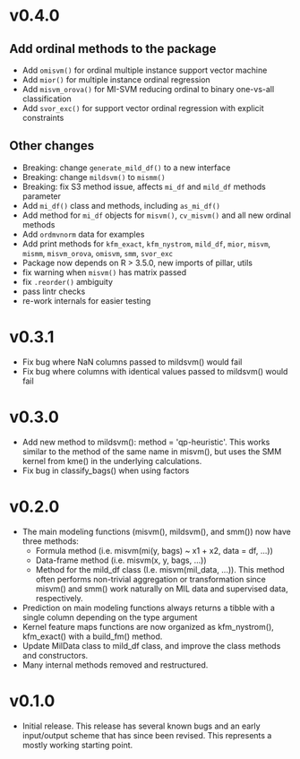 # v0.4.0

## Add ordinal methods to the package

* Add `omisvm()` for ordinal multiple instance support vector machine
* Add `mior()` for multiple instance ordinal regression
* Add `misvm_orova()` for MI-SVM reducing ordinal to binary one-vs-all classification
* Add `svor_exc()` for support vector ordinal regression with explicit constraints

## Other changes

* Breaking: change `generate_mild_df()` to a new interface
* Breaking: change `mildsvm()` to `mismm()`
* Breaking: fix S3 method issue, affects `mi_df` and `mild_df` methods parameter
* Add `mi_df()` class and methods, including `as_mi_df()` 
* Add method for `mi_df` objects for `misvm()`, `cv_misvm()` and all new ordinal methods
* Add `ordmvnorm` data for examples
* Add print methods for `kfm_exact`, `kfm_nystrom`, `mild_df`, `mior`, `misvm`, `mismm`, `misvm_orova`, `omisvm`, `smm`, `svor_exc`
* Package now depends on R > 3.5.0, new imports of pillar, utils
* fix warning when `misvm()` has matrix passed
* fix `.reorder()` ambiguity
* pass lintr checks
* re-work internals for easier testing

# v0.3.1

* Fix bug where NaN columns passed to mildsvm() would fail
* Fix bug where columns with identical values passed to mildsvm() would fail

# v0.3.0

* Add new method to mildsvm(): method = 'qp-heuristic'. This works similar to the method of the same name in misvm(), but uses the SMM kernel from kme() in the underlying calculations.
* Fix bug in classify_bags() when using factors

# v0.2.0

* The main modeling functions (misvm(), mildsvm(), and smm()) now have three methods:
  * Formula method (i.e. misvm(mi(y, bags) ~ x1 + x2, data = df, ...))
  * Data-frame method (i.e. misvm(x, y, bags, ...))
  * Method for the mild_df class (I.e. misvm(mil_data, ...)). This method often performs non-trivial aggregation or transformation since misvm() and smm() work naturally on MIL data and supervised data, respectively.
* Prediction on main modeling functions always returns a tibble with a single column depending on the type argument
* Kernel feature maps functions are now organized as kfm_nystrom(), kfm_exact() with a build_fm() method.
* Update MilData class to mild_df class, and improve the class methods and constructors.
* Many internal methods removed and restructured.

# v0.1.0

* Initial release. This release has several known bugs and an early input/output scheme that has since been revised. This represents a mostly working starting point.